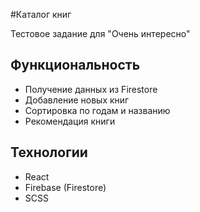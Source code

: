 #Каталог книг

Тестовое задание для "Очень интересно"

## Функциональность

- Получение данных из Firestore
- Добавление новых книг
- Сортировка по годам и названию
- Рекомендация книги

## Технологии

- React
- Firebase (Firestore)
- SCSS
